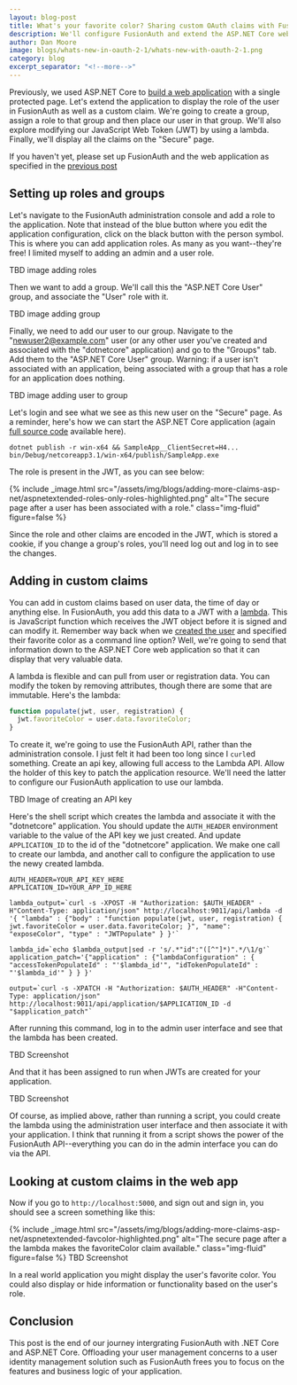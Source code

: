 ```yaml
---
layout: blog-post
title: What's your favorite color? Sharing custom OAuth claims with FusionAuth
description: We'll configure FusionAuth and extend the ASP.NET Core web application to display additional claims from a JWT.
author: Dan Moore
image: blogs/whats-new-in-oauth-2-1/whats-new-with-oauth-2-1.png
category: blog
excerpt_separator: "<!--more-->"
---
```


Previously, we used ASP.NET Core to [build a web application](TBD) with a single protected page. Let's extend the application to display the role of the user in FusionAuth as well as a custom claim. We're going to create a group, assign a role to that group and then place our user in that group. We'll also explore modifying our JavaScript Web Token (JWT) by using a lambda. Finally, we'll display all the claims on the "Secure" page.

<!--more-->

If you haven't yet, please set up FusionAuth and the web application as specified in the [previous post](TBD)

## Setting up roles and groups

Let's navigate to the FusionAuth administration console and add a role to the application. Note that instead of the blue button where you edit the application configuration, click on the black button with the person symbol. This is where you can add application roles. As many as you want--they're free! I limited myself to adding an admin and a user role.

TBD image adding roles

Then we want to add a group. We'll call this the "ASP.NET Core User" group, and associate the "User" role with it.

TBD image adding group

Finally, we need to add our user to our group. Navigate to the "newuser2@example.com" user (or any other user you've created and associated with the "dotnetcore" application) and go to the "Groups" tab. Add them to the "ASP.NET Core User" group. Warning: if a user isn't associated with an application, being associated with a group that has a role for an application does nothing.

TBD image adding user to group

Let's login and see what we see as this new user on the "Secure" page. As a reminder, here's how we can start the ASP.NET Core application (again [full source code](https://github.com/FusionAuth/fusionauth-example-asp-net-core) available here).

```shell
dotnet publish -r win-x64 && SampleApp__ClientSecret=H4... bin/Debug/netcoreapp3.1/win-x64/publish/SampleApp.exe
```

The role is present in the JWT, as you can see below:

{% include _image.html src="/assets/img/blogs/adding-more-claims-asp-net/aspnetextended-roles-only-roles-highlighted.png" alt="The secure page after a user has been associated with a role." class="img-fluid" figure=false %}

Since the role and other claims are encoded in the JWT, which is stored a cookie, if you change a group's roles, you'll need log out and log in to see the changes.

## Adding in custom claims

You can add in custom claims based on user data, the time of day or anything else. In FusionAuth, you add this data to a JWT with a [lambda](https://fusionauth.io/docs/v1/tech/lambdas/jwt-populate). This is JavaScript function which receives the JWT object before it is signed and can modify it. Remember way back when we [created the user](https://fusionauth.io/blog/2020/04/28/dot-net-command-line-client) and specified their favorite color as a command line option? Well, we're going to send that information down to the ASP.NET Core web application so that it can display that very valuable data.

A lambda is flexible and can pull from user or registration data. You can modify the token by removing attributes, though there are some that are immutable. Here's the lambda:

```javascript
function populate(jwt, user, registration) {
  jwt.favoriteColor = user.data.favoriteColor;
}
```

To create it, we're going to use the FusionAuth API, rather than the administration console. I just felt it had been too long since I `curl`ed something. Create an api key, allowing full access to the Lambda API. Allow the holder of this key to patch the application resource. We'll need the latter to configure our FusionAuth application to use our lambda.

TBD Image of creating an API key

Here's the shell script which creates the lambda and associate it with the "dotnetcore" application. You should update the `AUTH_HEADER` environment variable to the value of the API key we just created. And update `APPLICATION_ID` to the id of the "dotnetcore" application. We make one call to create our lambda, and another call to configure the application to use the newy created lambda.

```shell
AUTH_HEADER=YOUR_API_KEY_HERE
APPLICATION_ID=YOUR_APP_ID_HERE

lambda_output=`curl -s -XPOST -H "Authorization: $AUTH_HEADER" -H"Content-Type: application/json" http://localhost:9011/api/lambda -d '{ "lambda" : {"body" : "function populate(jwt, user, registration) { jwt.favoriteColor = user.data.favoriteColor; }", "name": "exposeColor", "type" : "JWTPopulate" } }'`

lambda_id=`echo $lambda_output|sed -r 's/.*"id":"([^"]*)".*/\1/g'`
application_patch='{"application" : {"lambdaConfiguration" : { "accessTokenPopulateId" : "'$lambda_id'", "idTokenPopulateId" : "'$lambda_id'" } } }'

output=`curl -s -XPATCH -H "Authorization: $AUTH_HEADER" -H"Content-Type: application/json" http://localhost:9011/api/application/$APPLICATION_ID -d "$application_patch"`
```

After running this command, log in to the admin user interface and see that the lambda has been created.

TBD Screenshot

And that it has been assigned to run when JWTs are created for your application.

TBD Screenshot

Of course, as implied above, rather than running a script, you could create the lambda using the administration user interface and then associate it with your application. I think that running it from a script shows the power of the FusionAuth API--everything you can do in the admin interface you can do via the API.

## Looking at custom claims in the web app

Now if you go to `http://localhost:5000`, and sign out and sign in, you should see a screen something like this:

{% include _image.html src="/assets/img/blogs/adding-more-claims-asp-net/aspnetextended-favcolor-highlighted.png" alt="The secure page after a the lambda makes the favoriteColor claim available." class="img-fluid" figure=false %}
TBD Screenshot

In a real world application you might display the user's favorite color. You could also display or hide information or functionality based on the user's role.

## Conclusion

This post is the end of our journey intergrating FusionAuth with .NET Core and ASP.NET Core. Offloading your user management concerns to a user identity management solution such as FusionAuth frees you to focus on the features and business logic of your application.
